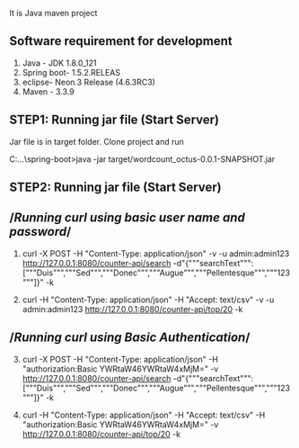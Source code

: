 It is Java maven project

Software requirement for development
----------------------------------
1. Java - JDK 1.8.0_121
2. Spring  boot- 1.5.2.RELEAS
3. eclipse- Neon.3 Release (4.6.3RC3)
4. Maven - 3.3.9





STEP1: Running jar file (Start Server)
--------------------------------------------------------
Jar file is in target folder. Clone project and run  


C:\...\spring-boot>java -jar target/wordcount_octus-0.0.1-SNAPSHOT.jar

STEP2: Running jar file (Start Server)
--------------------------------------------------------

/*Running curl using  basic user name and password*/
---------------------------------------------------------
1. curl -X POST -H "Content-Type: application/json" -v -u admin:admin123 http://127.0.0.1:8080/counter-api/search -d"{"""searchText""":["""Duis""","""Sed""","""Donec""","""Augue""","""Pellentesque""","""123"""]}" -k

2. curl -H "Content-Type: application/json" -H "Accept: text/csv" -v -u admin:admin123 http://127.0.0.1:8080/counter-api/top/20  -k



/*Running curl using Basic Authentication*/
-------------------------------------------------------
3. curl -X POST -H "Content-Type: application/json" -H "authorization:Basic YWRtaW46YWRtaW4xMjM=" -v http://127.0.0.1:8080/counter-api/search -d"{"""searchText""":["""Duis""","""Sed""","""Donec""","""Augue""","""Pellentesque""","""123"""]}" -k

4. curl -H "Content-Type: application/json" -H "Accept: text/csv" -H "authorization:Basic YWRtaW46YWRtaW4xMjM=" -v http://127.0.0.1:8080/counter-api/top/20  -k



